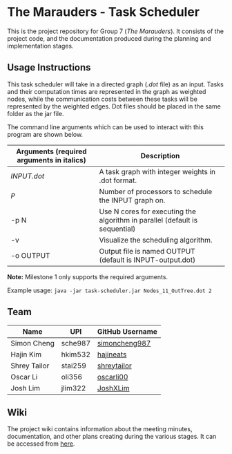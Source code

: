 # The Marauders - Task Scheduler

This is the project repository for Group 7 (*The Marauders*). It consists of the project code, and the documentation produced during the planning and implementation stages.

## Usage Instructions

This task scheduler will take in a directed graph (*.dot* file) as an input. Tasks and their computation times are represented in the graph as weighted nodes, while the communication costs between these tasks will be represented by the weighted edges. Dot files should be placed in the same folder as the jar file.

The command line arguments which can be used to interact with this program are shown below.

| Arguments (required arguments in italics) | Description |
| --- | --- |
| *INPUT.dot* | A task graph with integer weights in .dot format. |
| *P* | Number of processors to schedule the INPUT graph on. |
| -p N | Use N cores for executing the algorithm in parallel (default is sequential) |
| -v | Visualize the scheduling algorithm. |
| -o OUTPUT | Output file is named OUTPUT (default is INPUT-output.dot) |

**Note:** Milestone 1 only supports the required arguments.

Example usage: ```java -jar task-scheduler.jar Nodes_11_OutTree.dot 2```

## Team

| Name | UPI | GitHub Username |
| --- | --- | --- |
| Simon Cheng | sche987 | [simoncheng987](https://github.com/simoncheng987) |
| Hajin Kim | hkim532 | [hajineats](https://github.com/hajineats) |
| Shrey Tailor | stai259 | [shreytailor](https://github.com/shreytailor) |
| Oscar Li | oli356 | [oscarli00](https://github.com/oscarli00) |
| Josh Lim | jlim322 | [JoshXLim](https://github.com/JoshXLim) |

## Wiki

The project wiki contains information about the meeting minutes, documentation, and other plans creating during the various stages. It can be accessed from [here](wiki/index.md).
